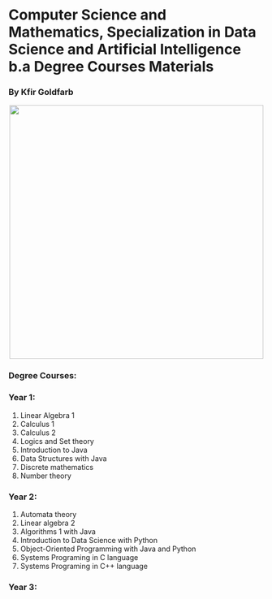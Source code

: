 # Computer Science and Mathematics, Specialization in Data Science and Artificial Intelligence b.a Degree Courses Materials
### By Kfir Goldfarb
<div style="text-align:center">
<a href="https://www.ariel.ac.il/wp/">
<img src="https://github.com/kggold4/computer-science-b.a-materials/blob/main/images/Ariel_U_logo2.jpg" height="auto" width="500px">
</a>
</div>

### Degree Courses:

### Year 1:
1. Linear Algebra 1
2. Calculus 1
3. Calculus 2
4. Logics and Set theory
5. Introduction to Java
6. Data Structures with Java
7. Discrete mathematics
8. Number theory
### Year 2:
1. Automata theory
2. Linear algebra 2
3. Algorithms 1 with Java
4. Introduction to Data Science with Python
5. Object-Oriented Programming with Java and Python
6. Systems Programing in C language
7. Systems Programing in C++ language
### Year 3:
